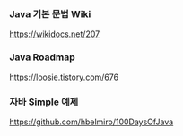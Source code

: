 
### Java 기본 문법 Wiki
https://wikidocs.net/207

### Java Roadmap
https://loosie.tistory.com/676


### 자바 Simple 예제
https://github.com/hbelmiro/100DaysOfJava